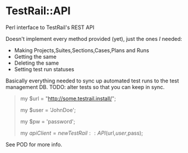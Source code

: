 TestRail::API
=============

Perl interface to TestRail's REST API

Doesn't implement every method provided (yet), just the ones *I* needed:

* Making Projects,Suites,Sections,Cases,Plans and Runs
* Getting the same
* Deleting the same
* Setting test run statuses

Basically everything needed to sync up automated test runs to the test management DB.
TODO: alter tests so that you can keep in sync.

> my $url = "http://some.testrail.install/";
> 
> my $user = 'JohnDoe';
> 
> my $pw = 'password';
> 
> my $apiClient = new TestRail::API($url,$user,$pass);

See POD for more info.

